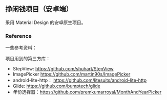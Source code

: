 ## 挣闲钱项目（安卓端）

  采用 Material Design 的安卓原生项目。

### Reference

一些参考资料：


项目用到的第三方库：
- StepView: https://github.com/shuhart/StepView
- ImagePicker https://github.com/martin90s/ImagePicker
- android-lite-http： https://github.com/litesuits/android-lite-http
- Glide: https://github.com/bumptech/glide
- 年份选择器：https://github.com/premkumarroyal/MonthAndYearPicker
